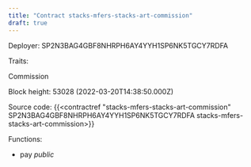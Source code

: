 ```yaml
---
title: "Contract stacks-mfers-stacks-art-commission"
draft: true
---
```

Deployer: SP2N3BAG4GBF8NHRPH6AY4YYH1SP6NK5TGCY7RDFA

Traits:
 
Commission


Block height: 53028 (2022-03-20T14:38:50.000Z)

Source code: {{<contractref "stacks-mfers-stacks-art-commission" SP2N3BAG4GBF8NHRPH6AY4YYH1SP6NK5TGCY7RDFA stacks-mfers-stacks-art-commission>}}

Functions:

* pay _public_
